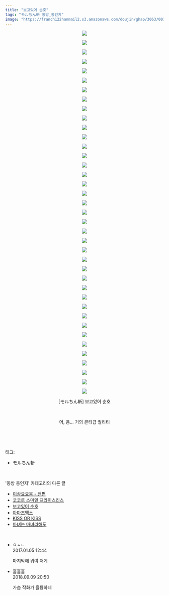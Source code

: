 ```yaml
---
title: "보고있어 순호"
tags: "モルちん斬 동방_동인지"
image: "https://franch122hanmail2.s3.amazonaws.com/doujin/ghap/3063/001.jpg"
---
```

<div class="article">
<p style="text-align: center; clear: none; float: none;"><img src="{{ site.imgserver6 }}/ghap/3063/001.jpg"/></p>
<p style="text-align: center; clear: none; float: none;"><img src="{{ site.imgserver6 }}/ghap/3063/002.jpg"/></p>
<p style="text-align: center; clear: none; float: none;"><img src="{{ site.imgserver6 }}/ghap/3063/003.jpg"/></p>
<p style="text-align: center; clear: none; float: none;"><img src="{{ site.imgserver6 }}/ghap/3063/004.jpg"/></p>
<p style="text-align: center; clear: none; float: none;"><img src="{{ site.imgserver6 }}/ghap/3063/005.jpg"/></p>
<p style="text-align: center; clear: none; float: none;"><img src="{{ site.imgserver6 }}/ghap/3063/006.jpg"/></p>
<p style="text-align: center; clear: none; float: none;"><img src="{{ site.imgserver6 }}/ghap/3063/007.jpg"/></p>
<p style="text-align: center; clear: none; float: none;"><img src="{{ site.imgserver6 }}/ghap/3063/008.jpg"/></p>
<p style="text-align: center; clear: none; float: none;"><img src="{{ site.imgserver6 }}/ghap/3063/009.jpg"/></p>
<p style="text-align: center; clear: none; float: none;"><img src="{{ site.imgserver6 }}/ghap/3063/010.jpg"/></p>
<p style="text-align: center; clear: none; float: none;"><img src="{{ site.imgserver6 }}/ghap/3063/011.jpg"/></p>
<p style="text-align: center; clear: none; float: none;"><img src="{{ site.imgserver6 }}/ghap/3063/012.jpg"/></p>
<p style="text-align: center; clear: none; float: none;"><img src="{{ site.imgserver6 }}/ghap/3063/013.jpg"/></p>
<p style="text-align: center; clear: none; float: none;"><img src="{{ site.imgserver6 }}/ghap/3063/014.jpg"/></p>
<p style="text-align: center; clear: none; float: none;"><img src="{{ site.imgserver6 }}/ghap/3063/015.jpg"/></p>
<p style="text-align: center; clear: none; float: none;"><img src="{{ site.imgserver6 }}/ghap/3063/016.jpg"/></p>
<p style="text-align: center; clear: none; float: none;"><img src="{{ site.imgserver6 }}/ghap/3063/017.jpg"/></p>
<p style="text-align: center; clear: none; float: none;"><img src="{{ site.imgserver6 }}/ghap/3063/018.jpg"/></p>
<p style="text-align: center; clear: none; float: none;"><img src="{{ site.imgserver6 }}/ghap/3063/019.jpg"/></p>
<p style="text-align: center; clear: none; float: none;"><img src="{{ site.imgserver6 }}/ghap/3063/020.jpg"/></p>
<p style="text-align: center; clear: none; float: none;"><img src="{{ site.imgserver6 }}/ghap/3063/021.jpg"/></p>
<p style="text-align: center; clear: none; float: none;"><img src="{{ site.imgserver6 }}/ghap/3063/022.jpg"/></p>
<p style="text-align: center; clear: none; float: none;"><img src="{{ site.imgserver6 }}/ghap/3063/023.jpg"/></p>
<p style="text-align: center; clear: none; float: none;"><img src="{{ site.imgserver6 }}/ghap/3063/024.jpg"/></p>
<p style="text-align: center; clear: none; float: none;"><img src="{{ site.imgserver6 }}/ghap/3063/025.jpg"/></p>
<p style="text-align: center; clear: none; float: none;"><img src="{{ site.imgserver6 }}/ghap/3063/026.jpg"/></p>
<p style="text-align: center; clear: none; float: none;"><img src="{{ site.imgserver6 }}/ghap/3063/027.jpg"/></p>
<p style="text-align: center; clear: none; float: none;"><img src="{{ site.imgserver6 }}/ghap/3063/028.jpg"/></p>
<p style="text-align: center; clear: none; float: none;"><img src="{{ site.imgserver6 }}/ghap/3063/029.jpg"/></p>
<p style="text-align: center; clear: none; float: none;"><img src="{{ site.imgserver6 }}/ghap/3063/030.jpg"/></p>
<p style="text-align: center; clear: none; float: none;"><img src="{{ site.imgserver6 }}/ghap/3063/031.jpg"/></p>
<p style="text-align: center; clear: none; float: none;"><img src="{{ site.imgserver6 }}/ghap/3063/032.jpg"/></p>
<p style="text-align: center; clear: none; float: none;"><img src="{{ site.imgserver6 }}/ghap/3063/033.jpg"/></p>
<p style="text-align: center; clear: none; float: none;"><img src="{{ site.imgserver6 }}/ghap/3063/034.jpg"/></p>
<p style="text-align: center; clear: none; float: none;"><img src="{{ site.imgserver6 }}/ghap/3063/035.jpg"/></p>
<p style="text-align: center; clear: none; float: none;"><img src="{{ site.imgserver6 }}/ghap/3063/036.jpg"/></p>
<p style="text-align: center; clear: none; float: none;"><img src="{{ site.imgserver6 }}/ghap/3063/037.jpg"/></p>
<p style="text-align: center; clear: none; float: none;"><img src="{{ site.imgserver6 }}/ghap/3063/038.jpg"/></p>
<p style="text-align: center; clear: none; float: none;"><img src="{{ site.imgserver6 }}/ghap/3063/039.jpg"/></p>
<p style="text-align: center; clear: none; float: none;">[モルちん斬] 보고있어 순호</p>
<p style="text-align: center; clear: none; float: none;"><br/></p>
<p style="text-align: center; clear: none; float: none;">어, 음... 거의 콘티급 퀄리티</p>
<p><br/></p>
</div><br/>
<div class="tagTrail">
<p>태그: </p>
<ul>
<li>モルちん斬</li>
</ul>
</div><br/>
<div class="another">
<p>'동방 동인지' 카테고리의 다른 글</p>
<ul>
<li><a href="/ghap_3065">이상요요몽 - 전편</a></li>
<li><a href="/ghap_3064">코코로 스마일 프라이스리스</a></li>
<li><a href="/ghap_3063">보고있어 순호</a></li>
<li><a href="/ghap_3062">아마즈맥스</a></li>
<li><a href="/ghap_3061">KISS OR KISS</a></li>
<li><a href="/ghap_3058">마녀는 마녀라해도</a></li>
</ul>
</div><br/>
<div class="cb_module cb_fluid">
<div class="cb_wrt cb_profile">
<div class="comment">
<ul>
<li class="cb_thumb_off" id="comment14883596">
<div class="cb_comment_area">
<div class="cb_info_area">
<div class="cb_section">
<span class="cb_nick_name">ㅇㅅㄴ</span>
</div>
<div class="cb_section">
<span class="cb_date">2017.01.05 12:44 </span>
</div>
</div>
<div class="cb_dsc_comment">
<p class="cb_dsc">
											마지막에 뭐여 저게 
										</p>
</div>
</div></li>
<li class="cb_thumb_off" id="comment15328952">
<div class="cb_comment_area">
<div class="cb_info_area">
<div class="cb_section">
<span class="cb_nick_name">흠흠흠</span>
</div>
<div class="cb_section">
<span class="cb_date">2018.09.09 20:50 </span>
</div>
</div>
<div class="cb_dsc_comment">
<p class="cb_dsc">
											가슴 작화가 휼륭하네
										</p>
</div>
</div></li>
</ul>
</div>
</div><!-- commentList close -->
</div><br/>
